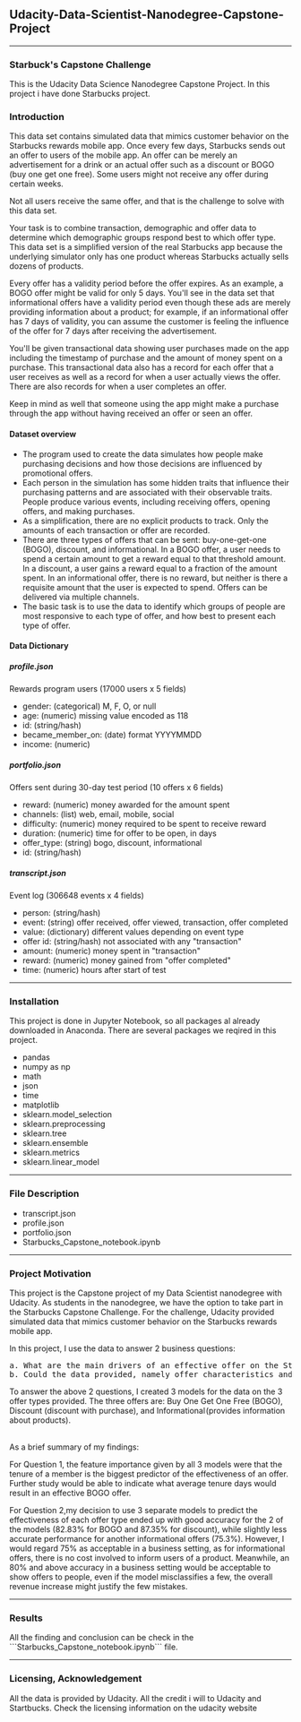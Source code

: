 <h2> Udacity-Data-Scientist-Nanodegree-Capstone-Project</h2>
<hr>
<h3> Starbuck's Capstone Challenge</h3>
<p>This is the Udacity Data Science Nanodegree Capstone Project. In this project i have done Starbucks project.</p>
<h3>Introduction</h3>
<p>This data set contains simulated data that mimics customer behavior on the Starbucks rewards mobile app. Once every few days, Starbucks sends out an offer to users of the mobile app. An offer can be merely an advertisement for a drink or an actual offer such as a discount or BOGO (buy one get one free). Some users might not receive any offer during certain weeks.</p> 

<p>Not all users receive the same offer, and that is the challenge to solve with this data set.</p>

<p>Your task is to combine transaction, demographic and offer data to determine which demographic groups respond best to which offer type. This data set is a simplified version of the real Starbucks app because the underlying simulator only has one product whereas Starbucks actually sells dozens of products.</p>

<p>Every offer has a validity period before the offer expires. As an example, a BOGO offer might be valid for only 5 days. You'll see in the data set that informational offers have a validity period even though these ads are merely providing information about a product; for example, if an informational offer has 7 days of validity, you can assume the customer is feeling the influence of the offer for 7 days after receiving the advertisement.</p>

<p>You'll be given transactional data showing user purchases made on the app including the timestamp of purchase and the amount of money spent on a purchase. This transactional data also has a record for each offer that a user receives as well as a record for when a user actually views the offer. There are also records for when a user completes an offer.</p> 

<p>Keep in mind as well that someone using the app might make a purchase through the app without having received an offer or seen an offer.</p>

<h4> Dataset overview</h4>
<ul><li>The program used to create the data simulates how people make purchasing decisions and how those decisions are influenced by promotional offers.</li>
<li>Each person in the simulation has some hidden traits that influence their purchasing patterns and are associated with their observable traits. People produce various events, including receiving offers, opening offers, and making purchases.
<li>As a simplification, there are no explicit products to track. Only the amounts of each transaction or offer are recorded.
<li>There are three types of offers that can be sent: buy-one-get-one (BOGO), discount, and informational. In a BOGO offer, a user needs to spend a certain amount to get a reward equal to that threshold amount. In a discount, a user gains a reward equal to a fraction of the amount spent. In an informational offer, there is no reward, but neither is there a requisite amount that the user is expected to spend. Offers can be delivered via multiple channels.
<li>The basic task is to use the data to identify which groups of people are most responsive to each type of offer, and how best to present each type of offer.
</ul>
<h4>Data Dictionary</h4>
<h5>profile.json</h5>
Rewards program users (17000 users x 5 fields)
<ul>
<li>gender: (categorical) M, F, O, or null</li>
<li>age: (numeric) missing value encoded as 118</li>
<li>id: (string/hash)</li>
<li>became_member_on: (date) format YYYYMMDD</li>
<li>income: (numeric)</li>
 </ul>
<h5>portfolio.json</h5>
Offers sent during 30-day test period (10 offers x 6 fields)
<ul>
<li>reward: (numeric) money awarded for the amount spent</li>
<li>channels: (list) web, email, mobile, social</li>
<li>difficulty: (numeric) money required to be spent to receive reward</li>
<li>duration: (numeric) time for offer to be open, in days</li>
<li>offer_type: (string) bogo, discount, informational</li>
<li>id: (string/hash)</li>
  </ul>
<h5>transcript.json</h5>
Event log (306648 events x 4 fields)
<ul>
<li>person: (string/hash)</li>
<li>event: (string) offer received, offer viewed, transaction, offer completed</li>
<li>value: (dictionary) different values depending on event type</li>
<li>offer id: (string/hash) not associated with any "transaction"</li>
<li>amount: (numeric) money spent in "transaction"</li>
<li>reward: (numeric) money gained from "offer completed"</li>
<li>time: (numeric) hours after start of test</li>
  </ul>
<hr>
<h3>Installation</h3>
This project is done in Jupyter Notebook, so all packages al already downloaded in Anaconda. There are several packages we reqired in this project.
<ul>
<li>pandas</li>
<li>numpy as np</li>
<li>math</li>
<li>json</li>
<li>time</li>
<li>matplotlib</li>
<li>sklearn.model_selection</li>
<li>sklearn.preprocessing</li>
<li>sklearn.tree</li>
<li>sklearn.ensemble</li>
<li>sklearn.metrics</li>
<li>sklearn.linear_model</li>
</ul>
<hr>
<h3> File Description</h3>
<ul>
<li>transcript.json</li>
<li>profile.json</li>
<li>portfolio.json</li>
<li>Starbucks_Capstone_notebook.ipynb</li>
</ul>
<hr>
<h3>Project Motivation</h3>
<p>This project is the Capstone project of my Data Scientist nanodegree with Udacity. As students in the nanodegree, we have the option to take part in the Starbucks Capstone Challenge. For the challenge, Udacity provided simulated data that mimics customer behavior on the Starbucks rewards mobile app.</p>

In this project, I use the data to answer 2 business questions:
<pre>
a. What are the main drivers of an effective offer on the Starbucks app?
b. Could the data provided, namely offer characteristics and user demographics, predict whether a user would take up an offer?
</pre>
<p>To answer the above 2 questions, I created 3 models for the data on the 3 offer types provided. The three offers are: Buy One Get One Free (BOGO), Discount (discount with purchase), and Informational (provides information about products).</p>
<br>
As a brief summary of my findings:
<br>
<p>For Question 1, the feature importance given by all 3 models were that the tenure of a member is the biggest predictor of the effectiveness of an offer. Further study would be able to indicate what average tenure days would result in an effective BOGO offer.</p>

<p>For Question 2,my decision to use 3 separate models to predict the effectiveness of each offer type ended up with good accuracy for the 2 of the models (82.83% for BOGO and 87.35% for discount), while slightly less accurate performance for another informational offers (75.3%). However, I would regard 75% as acceptable in a business setting, as for informational offers, there is no cost involved to inform users of a product. Meanwhile, an 80% and above accuracy in a business setting would be acceptable to show offers to people, even if the model misclassifies a few, the overall revenue increase might justify the few mistakes.</p>
<hr>
<h3> Results </h3>
  All the finding and conclusion can be check in the ```Starbucks_Capstone_notebook.ipynb``` file.
<hr>
<h3>Licensing, Acknowledgement</h3>
<p>All the data is provided by Udacity. All the credit i will to Udacity and Startbucks. Check the licensing information on the udacity website</p>
